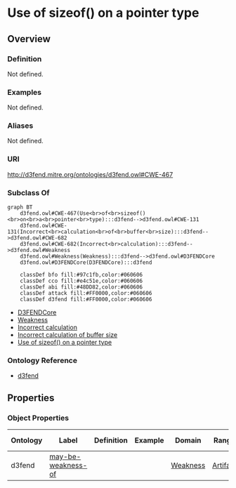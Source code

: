 # Use of sizeof() on a pointer type

## Overview

### Definition
Not defined.

### Examples
Not defined.

### Aliases
Not defined.

### URI
http://d3fend.mitre.org/ontologies/d3fend.owl#CWE-467

### Subclass Of
```mermaid
graph BT
    d3fend.owl#CWE-467(Use<br>of<br>sizeof()<br>on<br>a<br>pointer<br>type):::d3fend-->d3fend.owl#CWE-131
    d3fend.owl#CWE-131(Incorrect<br>calculation<br>of<br>buffer<br>size):::d3fend-->d3fend.owl#CWE-682
    d3fend.owl#CWE-682(Incorrect<br>calculation):::d3fend-->d3fend.owl#Weakness
    d3fend.owl#Weakness(Weakness):::d3fend-->d3fend.owl#D3FENDCore
    d3fend.owl#D3FENDCore(D3FENDCore):::d3fend
    
    classDef bfo fill:#97c1fb,color:#060606
    classDef cco fill:#e4c51e,color:#060606
    classDef abi fill:#48DD82,color:#060606
    classDef attack fill:#FF0000,color:#060606
    classDef d3fend fill:#FF0000,color:#060606
```

- [D3FENDCore](/docs/ontology/reference/model/D3FENDCore/D3FENDCore.md)
- [Weakness](/docs/ontology/reference/model/D3FENDCore/Weakness/Weakness.md)
- [Incorrect calculation](/docs/ontology/reference/model/D3FENDCore/Weakness/Incorrect%20calculation/Incorrect%20calculation.md)
- [Incorrect calculation of buffer size](/docs/ontology/reference/model/D3FENDCore/Weakness/Incorrect%20calculation/Incorrect%20calculation%20of%20buffer%20size/Incorrect%20calculation%20of%20buffer%20size.md)
- [Use of sizeof() on a pointer type](/docs/ontology/reference/model/D3FENDCore/Weakness/Incorrect%20calculation/Incorrect%20calculation%20of%20buffer%20size/Use%20of%20sizeof%28%29%20on%20a%20pointer%20type/Use%20of%20sizeof%28%29%20on%20a%20pointer%20type.md)


### Ontology Reference
- [d3fend](http://d3fend.mitre.org/ontologies/d3fend.owl#)

## Properties
### Object Properties
| Ontology | Label | Definition | Example | Domain | Range | Inverse Of |
|----------|-------|------------|---------|--------|-------|------------|
| d3fend | [may-be-weakness-of](http://d3fend.mitre.org/ontologies/d3fend.owl#may-be-weakness-of) |  |  | [Weakness](/docs/ontology/reference/model/D3FENDCore/Weakness/Weakness.md) | [Artifact](/docs/ontology/reference/model/D3FENDCore/Artifact/Artifact.md) | [may-have-weakness](http://d3fend.mitre.org/ontologies/d3fend.owl#may-have-weakness) |

